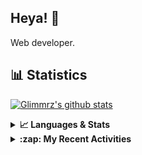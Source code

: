 ## Heya! 👋

Web developer.

## 📊 Statistics

[![Glimmrz's github stats](https://github-readme-stats.vercel.app/api?username=glimmrz&theme=dark&count_private=true)](https://github.com/anuraghazra/github-readme-stats)

<details>
  <summary><strong>📈 Languages & Stats</strong></summary>
  <img src="https://github-readme-stats.vercel.app/api?username=bunningss&show_icons=true&theme=dark&hide_border=true"
       alt="Tayef's GitHub stats" />
  <img src="https://github-readme-stats.vercel.app/api/top-langs/?username=bunningss&show_icons=true&theme=dark&hide_border=true&layout=compact&langs_count=10"
       alt="Tayef's Top GitHub Languages" />
</details>

<details>
<summary><strong> :zap: My Recent Activities </strong></summary>

<!-- ACTIVITY-LIST:START -->
- [glimmrz pushed to master in glimmrz/ilham](https://github.com/glimmrz/ilham/compare/ac92e6ea09...cd2204db83)
- [glimmrz pushed to master in glimmrz/ilham](https://github.com/glimmrz/ilham/compare/2d0fbb45fa...ac92e6ea09)
- [glimmrz pushed to master in glimmrz/ilham](https://github.com/glimmrz/ilham/compare/6b11166023...2d0fbb45fa)
- [glimmrz pushed to master in glimmrz/ilham](https://github.com/glimmrz/ilham/compare/43af9b1b53...6b11166023)
- [glimmrz pushed to master in glimmrz/ilham](https://github.com/glimmrz/ilham/compare/5c036430c5...43af9b1b53)
<!-- ACTIVITY-LIST:END -->

</details>
